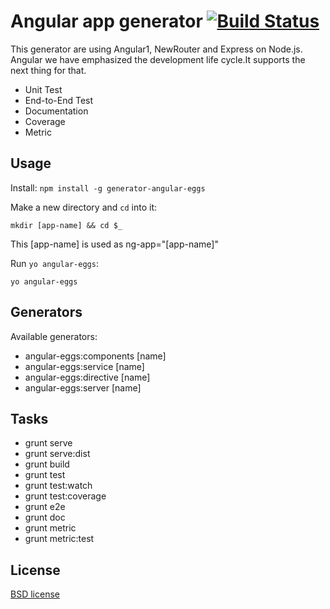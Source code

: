 # Angular app generator [![Build Status](https://secure.travis-ci.org/albatrosary/generator-angular-eggs.svg?branch=master)](http://travis-ci.org/albatrosary/generator-angular-eggs)

This generator are using Angular1, NewRouter and Express on Node.js. Angular we have emphasized the development life cycle.It supports the next thing for that.

* Unit Test
* End-to-End Test
* Documentation
* Coverage
* Metric


## Usage

Install: `npm install -g generator-angular-eggs`

Make a new directory and `cd` into it:
```
mkdir [app-name] && cd $_
```
This [app-name] is used as ng-app="[app-name]"

Run `yo angular-eggs`:
```
yo angular-eggs
```

## Generators

Available generators:

- angular-eggs:components [name]
- angular-eggs:service [name]
- angular-eggs:directive [name]
- angular-eggs:server [name]

## Tasks

- grunt serve
- grunt serve:dist
- grunt build
- grunt test
- grunt test:watch
- grunt test:coverage
- grunt e2e
- grunt doc
- grunt metric
- grunt metric:test

## License

[BSD license](http://opensource.org/licenses/bsd-license.php)

